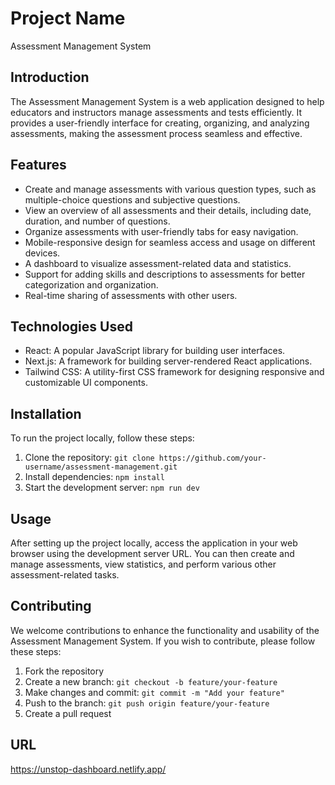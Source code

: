 # Project Name

Assessment Management System

## Introduction

The Assessment Management System is a web application designed to help educators and instructors manage assessments and tests efficiently. It provides a user-friendly interface for creating, organizing, and analyzing assessments, making the assessment process seamless and effective.

## Features

- Create and manage assessments with various question types, such as multiple-choice questions and subjective questions.
- View an overview of all assessments and their details, including date, duration, and number of questions.
- Organize assessments with user-friendly tabs for easy navigation.
- Mobile-responsive design for seamless access and usage on different devices.
- A dashboard to visualize assessment-related data and statistics.
- Support for adding skills and descriptions to assessments for better categorization and organization.
- Real-time sharing of assessments with other users.

## Technologies Used

- React: A popular JavaScript library for building user interfaces.
- Next.js: A framework for building server-rendered React applications.
- Tailwind CSS: A utility-first CSS framework for designing responsive and customizable UI components.

## Installation

To run the project locally, follow these steps:

1. Clone the repository: `git clone https://github.com/your-username/assessment-management.git`
2. Install dependencies: `npm install`
3. Start the development server: `npm run dev`

## Usage

After setting up the project locally, access the application in your web browser using the development server URL. You can then create and manage assessments, view statistics, and perform various other assessment-related tasks.

## Contributing

We welcome contributions to enhance the functionality and usability of the Assessment Management System. If you wish to contribute, please follow these steps:

1. Fork the repository
2. Create a new branch: `git checkout -b feature/your-feature`
3. Make changes and commit: `git commit -m "Add your feature"`
4. Push to the branch: `git push origin feature/your-feature`
5. Create a pull request

## URL

https://unstop-dashboard.netlify.app/
